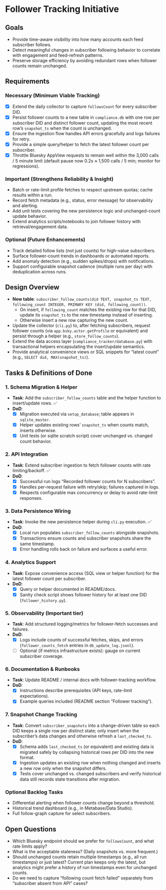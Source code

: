 # Follower Tracking Initiative

## Goals
- Provide time-aware visibility into how many accounts each feed subscriber follows.
- Detect meaningful changes in subscriber following behavior to correlate with engagement and feed-refresh patterns.
- Preserve storage efficiency by avoiding redundant rows when follower counts remain unchanged.

## Requirements
### Necessary (Minimum Viable Tracking)
- [x] Extend the daily collector to capture `followsCount` for every subscriber DID.
- [x] Persist follower counts to a new table in `compliance.db` with one row per subscriber DID and distinct follower count, updating the most recent row’s `snapshot_ts` when the count is unchanged.
- [x] Ensure the ingestion flow handles API errors gracefully and logs failures for retry.
- [x] Provide a simple query/helper to fetch the latest follower count per subscriber.
- [x] Throttle Bluesky AppView requests to remain well within the 3,000 calls / 5 minute limit (default pause now 0.2s ≈ 1,500 calls / 5 min; monitor for regressions).

### Important (Strengthens Reliability & Insight)
- Batch or rate-limit profile fetches to respect upstream quotas; cache results within a run.
- Record fetch metadata (e.g., status, error message) for observability and alerting.
- Add unit tests covering the new persistence logic and unchanged-count update behavior.
- Extend analytics scripts/notebooks to join follower history with retrieval/engagement data.

### Optional (Future Enhancements)
- Track detailed follow lists (not just counts) for high-value subscribers.
- Surface follower-count trends in dashboards or automated reports.
- Add anomaly detection (e.g., sudden spikes/drops) with notifications.
- Support configurable snapshot cadence (multiple runs per day) with deduplication across runs.

## Design Overview
- **New table**: `subscriber_follow_counts(did TEXT, snapshot_ts TEXT, following_count INTEGER, PRIMARY KEY (did, following_count))`.
    - On insert, if `following_count` matches the existing row for that DID, update its `snapshot_ts` to the new timestamp instead of inserting.
    - Otherwise insert a new row capturing the new count.
- Update the collector (`cli.py`) to, after fetching subscribers, request follower counts (via `app.bsky.actor.getProfile` or equivalent) and persist through a helper (e.g., `store_follow_counts`).
- Extend the data access layer (`compliance_tracker/database.py`) with transactional helpers encapsulating the insert/update semantics.
- Provide analytical convenience views or SQL snippets for “latest count” (e.g., `SELECT did, MAX(snapshot_ts)`).

## Tasks & Definitions of Done

### 1. Schema Migration & Helper
- **Task**: Add the `subscriber_follow_counts` table and the helper function to insert/update rows. ✅
- **DoD**:
  - [x] Migration executed via `setup_database`; table appears in `sqlite_master`.
  - [x] Helper updates existing rows’ `snapshot_ts` when counts match, inserts otherwise.
  - [x] Unit tests (or sqlite scratch script) cover unchanged vs. changed count behavior.

### 2. API Integration
- **Task**: Extend subscriber ingestion to fetch follower counts with rate limiting/backoff. ✅
- **DoD**:
  - [x] Successful run logs “Recorded follower counts for N subscribers”.
  - [x] Handles per-request failure with retry/skip; failures captured in logs.
  - [x] Respects configurable max concurrency or delay to avoid rate-limit responses.

### 3. Data Persistence Wiring
- **Task**: Invoke the new persistence helper during `cli.py` execution. ✅
- **DoD**:
  - [x] Local run populates `subscriber_follow_counts` alongside snapshots.
  - [x] Transactions ensure counts and subscriber snapshots share the same timestamp.
  - [x] Error handling rolls back on failure and surfaces a useful error.

### 4. Analytics Support
- **Task**: Expose convenience access (SQL view or helper function) for the latest follower count per subscriber.
- **DoD**:
  - [x] Query or helper documented in README/docs.
  - [x] Sanity check script shows follower history for at least one DID (`follower_history.py`).

### 5. Observability (Important tier)
- **Task**: Add structured logging/metrics for follower-fetch successes and failures.
- **DoD**:
  - [x] Logs include counts of successful fetches, skips, and errors (`follower_counts_fetch` entries in `db_update_log.jsonl`).
  - [ ] Optional (if metrics infrastructure exists): gauge on current subscriber coverage.

### 6. Documentation & Runbooks
- **Task**: Update README / internal docs with follower-tracking workflow.
- **DoD**:
  - [x] Instructions describe prerequisites (API keys, rate-limit expectations).
  - [x] Example queries included (README section “Follower tracking”).

### 7. Snapshot Change Tracking
- **Task**: Convert `subscriber_snapshots` into a change-driven table so each DID keeps a single row per distinct state; only insert when the subscriber’s data changes and otherwise refresh a `last_checked_ts`.
- **DoD**:
  - [x] Schema adds `last_checked_ts` (or equivalent) and existing data is migrated safely by collapsing historical rows per DID into the new format.
  - [x] Ingestion updates an existing row when nothing changed and inserts a new row only when the snapshot differs.
  - [x] Tests cover unchanged vs. changed subscribers and verify historical data still records state transitions after migration.

### Optional Backlog Tasks
- Differential alerting when follower counts change beyond a threshold.
- Historical trend dashboard (e.g., in Metabase/Data Studio).
- Full follow-graph capture for select subscribers.

## Open Questions
- Which Bluesky endpoint should we prefer for `followsCount`, and what rate limits apply?
- What is the acceptable staleness? (Daily snapshots vs. more frequent.)
- Should unchanged counts retain multiple timestamps (e.g., all run timestamps) or just latest? Current plan keeps only the latest, but analytics might prefer a history of run timestamps even for unchanged counts.
- Do we need to capture “following count fetch failed” separately from “subscriber absent from API” cases?
